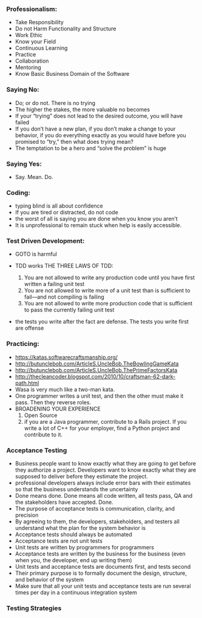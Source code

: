 ### Professionalism:
- Take Responsibility
- Do not Harm Functionality and Structure
- Work Ethic
- Know your Field
- Continuous Learning
- Practice
- Collaboration
- Mentoring
- Know Basic Business Domain of the Software

### Saying No:
- Do; or do not. There is no trying
- The higher the stakes, the more valuable no becomes
- If your “trying” does not lead to the desired outcome, you will have failed
- If you don’t have a new plan, if you don’t make a change to your behavior, if you do everything exactly as you would have before you promised to “try,” then what does trying mean?
- The temptation to be a hero and “solve the problem” is huge

### Saying Yes:
- Say. Mean. Do.

### Coding:
- typing blind is all about confidence
- If you are tired or distracted, do not code
- the worst of all is saying you are done when you know you aren’t
- It is unprofessional to remain stuck when help is easily accessible.

### Test Driven Development:
- GOTO is harmful
- TDD works
THE THREE LAWS OF TDD:
  1. You are not allowed to write any production code until you have first written a failing unit test
  2. You are not allowed to write more of a unit test than is sufficient to fail—and not compiling is failing
  3. You are not allowed to write more production code that is sufficient to pass the currently failing unit test

- the tests you write after the fact are defense. The tests you write first are offense

### Practicing:
- https://katas.softwarecraftsmanship.org/
- http://butunclebob.com/ArticleS.UncleBob.TheBowlingGameKata
- http://butunclebob.com/ArticleS.UncleBob.ThePrimeFactorsKata
- http://thecleancoder.blogspot.com/2010/10/craftsman-62-dark-path.html
- Wasa is very much like a two-man kata.
- One programmer writes a unit test, and then the other must make it pass. Then they reverse roles.
- BROADENING YOUR EXPERIENCE
  1. Open Source
  2. if you are a Java programmer, contribute to a Rails project. If you write a lot of C++ for your employer, find a Python project and contribute to it.

### Acceptance Testing
- Business people want to know exactly what they are going to get before they authorize a project. Developers want to know exactly what they are supposed to deliver before they estimate the project.
- professional developers always include error bars with their estimates so that the business understands the uncertainty
- Done means done. Done means all code written, all tests pass, QA and the stakeholders have accepted. Done.
- The purpose of acceptance tests is communication, clarity, and precision
- By agreeing to them, the developers, stakeholders, and testers all understand what the plan for the system behavior is
- Acceptance tests should always be automated
- Acceptance tests are not unit tests
- Unit tests are written by programmers for programmers
- Acceptance tests are written by the business for the business (even when you, the developer, end up writing them)
- Unit tests and acceptance tests are documents first, and tests second
- Their primary purpose is to formally document the design, structure, and behavior of the system
- Make sure that all your unit tests and acceptance tests are run several times per day in a continuous integration system

### Testing Strategies
